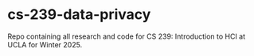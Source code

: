 # cs-239-data-privacy
Repo containing all research and code for CS 239: Introduction to HCI at UCLA for Winter 2025.
